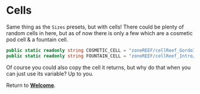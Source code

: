 # Cells

Same thing as the `Sizes` presets, but with cells! There could be plenty of random cells in here, but as of now there is only a few which are a cosmetic pod cell & a fountain cell.

```cs
public static readonly string COSMETIC_CELL = "zoneREEF/cellReef_GordoIsland/Sector/Loot/treasurePodCosmetic";
public static readonly string FOUNTAIN_CELL = "zoneREEF/cellReef_Intro/Sector/Resources/waterFountain01";
```

Of course you could also copy the cell it returns, but why do that when you can just use its variable? Up to you.

Return to **[Welcome](https://itzblueberries.github.io/ShortcutLibraryWiki/)**.